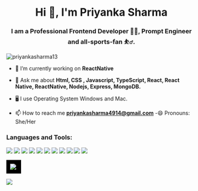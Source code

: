<h1 align="center">Hi 👋, I'm Priyanka Sharma</h1>
<h3 align="center">I am a Professional Frontend Developer 🧑‍💻, Prompt Engineer and all-sports-fan ⛹️‍♂️.</h3>

<p align="left"> <img src="https://komarev.com/ghpvc/?username=priyankasharma13&label=Profile%20views&color=0e75b6&style=flat" alt="priyankasharma13" /> </p>

- 🔭 I’m currently working on **ReactNative**

- 💬 Ask me about **Html, CSS , Javascript, TypeScript, React, React Native, ReactNative, Nodejs, Express, MongoDB.**
- 🖥️ I use Operating System Windows and Mac.
- 📫 How to reach me **priyankasharma4914@gmail.com**
-😄 Pronouns: She/Her

<h3 align="left">Languages and Tools:</h3>

<p align="left"> 
  <a href="#"><img src="https://img.shields.io/badge/HTML5-red?style=for-the-badge&logo=html5&labelColor=black&color=E34F26"/></a>
  <a href="#"><img src="https://img.shields.io/badge/CSS3-white?style=for-the-badge&logo=css3&logoColor=1572B6&labelColor=black&color=1572B6" /></a>
  <a href="#"><img src="https://img.shields.io/badge/JavaScript-yellow?style=for-the-badge&logo=javascript&labelColor=black&color=E34F26"/></a>
  <a href="#"><img src="https://img.shields.io/badge/TypeScript-cyan?style=for-the-badge&logo=typescript&labelColor=black&color=007ACC"/></a>
  <a href="#"><img src="https://img.shields.io/badge/React-blue?style=for-the-badge&logo=react&labelColor=black&color=61DAFB"/></a>
  <a href="#"><img src="https://img.shields.io/badge/Node.JS-green?style=for-the-badge&logo=node.js&logoColor=white&labelColor=black&color=68A063"/></a>
  <a href="#"><img src="https://img.shields.io/badge/Tailwind%20CSS-black?style=for-the-badge&logo=tailwindcss&labelColor=black&color=38B2AC"/></a>
  <a href="#"><img src="https://img.shields.io/badge/React%20Native-blue?style=for-the-badge&logo=react&labelColor=black&color=61DAFB"/></a>
  <a href="#"><img src="https://img.shields.io/badge/Git-red?style=for-the-badge&logo=git&labelColor=black&color=F05032"/></a>
  <a href="#"><img src="https://img.shields.io/badge/GitHub-black?style=for-the-badge&logo=github&labelColor=black&color=181717"/></a>
  <a href="#"><img src="https://img.shields.io/badge/VSCode-cyan?style=for-the-badge&logo=visual%20studio%20code&labelColor=black&color=007ACC"/></a>
</p>


<p>
  <div style="background-color: black; padding: 10px; display: inline-block;">
    <img align="left" src="https://github-readme-stats.vercel.app/api?username=priyankasharma13&show_icons=true&theme=radical alt="priyankasharma13" />
  </div>
</p>

<p>
<img align="center" src="https://github-readme-stats.vercel.app/api?username=priyankasharma13&theme=dark alt="priyankasharma13" />
</p>

